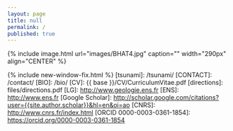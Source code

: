 ```yaml
---
layout: page
title: null
permalink: /
published: true
---
```


{% include image.html url="images/BHAT4.jpg" caption="" width="290px" align="CENTER" %}



{% include new-window-fix.html %}
[tsunami]: /tsunami/
[CONTACT]: /contact/
[BIO]: /bio/
[CV]: {{ base }}/CV/CurriculumVitae.pdf
[directions]: files/directions.pdf
[LG]: http://www.geologie.ens.fr
[ENS]: http://www.ens.fr
[Google Scholar]: http://scholar.google.com/citations?user={{site.author.scholar}}&hl=en&oi=ao
[CNRS]: http://www.cnrs.fr/index.html
[ORCID 0000-0003-0361-1854]: https://orcid.org/0000-0003-0361-1854


